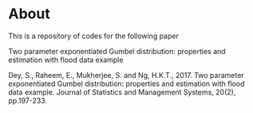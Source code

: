 # About

This is a repository of codes for the following paper

Two parameter exponentiated Gumbel distribution: properties and estimation with flood data example

Dey, S., Raheem, E., Mukherjee, S. and Ng, H.K.T., 2017. Two parameter exponentiated Gumbel distribution: properties and estimation with flood data example. Journal of Statistics and Management Systems, 20(2), pp.197-233.

